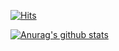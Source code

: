 [![Hits](https://hits.seeyoufarm.com/api/count/incr/badge.svg?url=https%3A%2F%2Fgithub.com%2Fzaqwsx2003&count_bg=%23669ED9&title_bg=%2391E30A&icon=protocols-dot-io.svg&icon_color=%23058A74&title=Hits&edge_flat=false)](https://hits.seeyoufarm.com)

 [![Anurag's github stats](https://github-readme-stats.vercel.app/api?username=zaqwsx2003)](https://github.com/anuraghazra/github-readme-stats)
